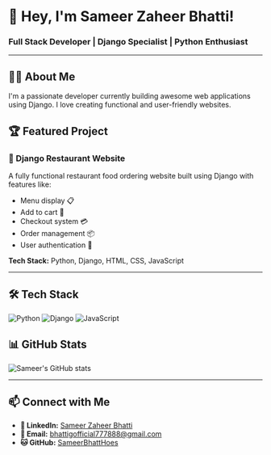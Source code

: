 # 🚀 Hey, I'm Sameer Zaheer Bhatti! 

### **Full Stack Developer | Django Specialist | Python Enthusiast**

---

## 👨‍💻 About Me
I'm a passionate developer currently building awesome web applications using Django. I love creating functional and user-friendly websites.

## 🏆 Featured Project
### **🍕 Django Restaurant Website**
A fully functional restaurant food ordering website built using Django with features like:
- Menu display 📋
- Add to cart 🛒  
- Checkout system 💳
- Order management 📦
- User authentication 🔐

**Tech Stack:** Python, Django, HTML, CSS, JavaScript

---

## 🛠️ Tech Stack
![Python](https://img.shields.io/badge/Python-3776AB?style=for-the-badge&logo=python&logoColor=white)
![Django](https://img.shields.io/badge/Django-092E20?style=for-the-badge&logo=django&logoColor=white)
![JavaScript](https://img.shields.io/badge/JavaScript-F7DF1E?style=for-the-badge&logo=javascript&logoColor=black)

## 📊 GitHub Stats
![Sameer's GitHub stats](https://github-readme-stats.vercel.app/api?username=SameerBhatti&show_icons=true&theme=radical)

---

## 📫 Connect with Me
- **💼 LinkedIn:** [Sameer Zaheer Bhatti](https://www.linkedin.com/in/sameer-zaheer-bhatti-b57707342/)
- **📧 Email:** bhattigofficial777888@gmail.com
- **🐱 GitHub:** [SameerBhattHoes](https://github.com/SameerBhattHoes)
